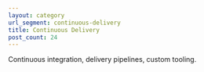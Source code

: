 ```yaml
---
layout: category
url_segment: continuous-delivery
title: Continuous Delivery
post_count: 24
---
```


Continuous integration, delivery pipelines, custom tooling.
